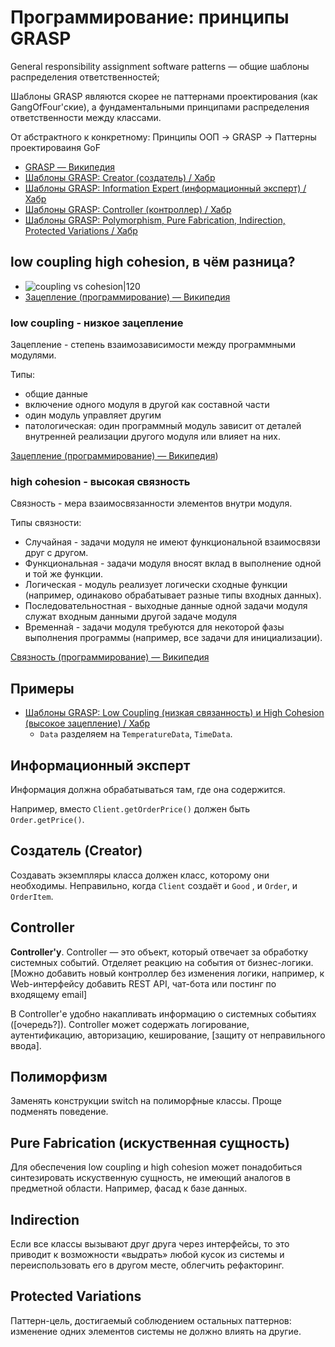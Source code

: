 # Программирование: принципы GRASP

General responsibility assignment software patterns — общие шаблоны распределения ответственностей;

Шаблоны GRASP являются скорее не паттернами проектирования (как GangOfFour'ские), а фундаментальными принципами распределения ответственности между классами.

От абстрактного к конкретному:
Принципы ООП -> GRASP -> Паттерны проектироваиня GoF

- [GRASP — Википедия](https://ru.wikipedia.org/wiki/GRASP)
- [Шаблоны GRASP: Creator (создатель) / Хабр](https://habr.com/ru/companies/otus/articles/505618/)
- [Шаблоны GRASP: Information Expert (информационный эксперт) / Хабр](https://habr.com/ru/companies/otus/articles/491636/)
- [Шаблоны GRASP: Controller (контроллер) / Хабр](https://habr.com/ru/companies/otus/articles/507600/)
- [Шаблоны GRASP: Polymorphism, Pure Fabrication, Indirection, Protected Variations / Хабр](https://habr.com/ru/companies/otus/articles/521476/)

## low coupling high cohesion, в чём разница?

- ![coupling vs cohesion|120](https://upload.wikimedia.org/wikipedia/commons/0/09/CouplingVsCohesion.svg)
- [Зацепление (программирование) — Википедия](https://ru.wikipedia.org/wiki/%D0%97%D0%B0%D1%86%D0%B5%D0%BF%D0%BB%D0%B5%D0%BD%D0%B8%D0%B5_(%D0%BF%D1%80%D0%BE%D0%B3%D1%80%D0%B0%D0%BC%D0%BC%D0%B8%D1%80%D0%BE%D0%B2%D0%B0%D0%BD%D0%B8%D0%B5))

### low coupling - низкое зацепление

Зацепление - степень взаимозависимости между программными модулями.

Типы:
- общие данные
- включение одного модуля в другой как составной части
- один модуль управляет другим
- патологическая: один программный модуль зависит от деталей внутренней реализации другого модуля или влияет на них.

[Зацепление (программирование) — Википедия](https://ru.wikipedia.org/wiki/Зацепление_%28программирование%29))

### high cohesion - высокая связность

Связность - мера взаимосвязанности элементов внутри модуля.

Типы связности:

- Случайная - задачи модуля не имеют функциональной взаимосвязи друг с другом.
- Функциональная - задачи модуля вносят вклад в выполнение одной и той же функции.
- Логическая - модуль реализует логически сходные функции (например, одинаково обрабатывает разные типы входных данных).
- Последовательностная - выходные данные одной задачи модуля служат входным данными другой задаче модуля
- Временна́я - задачи модуля требуются для некоторой фазы выполнения программы (например, все задачи для инициализации).

[Связность (программирование) — Википедия](https://ru.wikipedia.org/wiki/Связность_%28программирование%29)

## Примеры

- [Шаблоны GRASP: Low Coupling (низкая связанность) и High Cohesion (высокое зацепление) / Хабр](https://habr.com/ru/companies/otus/articles/505852/)
	- `Data` разделяем на `TemperatureData`, `TimeData`.

## Информационный эксперт

Информация должна обрабатываться там, где она содержится.

Например, вместо `Client.getOrderPrice()` должен быть `Order.getPrice()`.

## Создатель (Creator)

Создавать экземпляры класса должен класс, которому они необходимы. Неправильно, когда `Client` создаёт и `Good` , и `Order`, и `OrderItem`.

## Controller

**Controller'у**. Controller — это объект, который отвечает за обработку системных событий. Отделяет реакцию на события от бизнес-логики. \[Можно добавить новый контроллер без изменения логики, например, к Web-интерфейсу добавить REST API, чат-бота или постинг по входящему email\]

В Controller'е удобно накапливать информацию о системных событиях (\[очередь?\]). Controller может содержать логирование, аутентификацию, авторизацию, кеширование, \[защиту от неправильного ввода\].

## Полиморфизм

Заменять конструкции switch на полиморфные классы. Проще подменять поведение.

## Pure Fabrication (искуственная сущность)

Для обеспечения low coupling и high cohesion может понадобиться синтезировать искуственную сущность, не имеющий аналогов в предметной области. Например, фасад к базе данных.

## Indirection

Если все классы вызывают друг друга через интерфейсы, то это приводит к возможности «выдрать» любой кусок из системы и переиспользовать его в другом месте, облегчить рефакторинг.

## Protected Variations

Паттерн-цель, достигаемый соблюдением остальных паттернов: изменение одних элементов системы не должно влиять на другие.